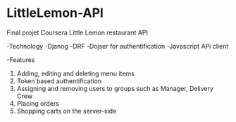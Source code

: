 # LittleLemon-API
Final projet Coursera Little Lemon restaurant API

-Technology
  -Djanog
  -DRF
  -Dojser for authentification
  -Javascript APi client

-Features
  1. Adding, editing and deleting menu items
  2. Token based authentification
  3. Assigning and removing users to groups such as Manager, Delivery Crew
  4. Placing orders
  5. Shopping carts on the server-side
